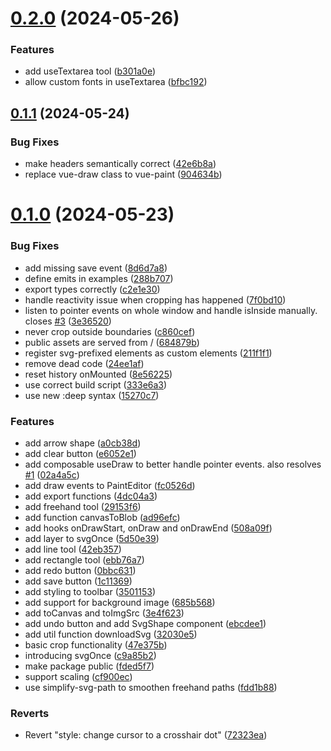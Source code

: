 # [0.2.0](https://github.com/robertrosman/vue-paint/compare/v0.1.1...v0.2.0) (2024-05-26)


### Features

* add useTextarea tool ([b301a0e](https://github.com/robertrosman/vue-paint/commit/b301a0ec6b7e6805c97ebed42e5e4f530c2df3af))
* allow custom fonts in useTextarea ([bfbc192](https://github.com/robertrosman/vue-paint/commit/bfbc1920e7b0e782a84a60e77f642b5b9d5a53e9))



## [0.1.1](https://github.com/robertrosman/vue-paint/compare/v0.1.0...v0.1.1) (2024-05-24)


### Bug Fixes

* make headers semantically correct ([42e6b8a](https://github.com/robertrosman/vue-paint/commit/42e6b8ae2754d668a5cf54a498f46e2a6ad6a923))
* replace vue-draw class to vue-paint ([904634b](https://github.com/robertrosman/vue-paint/commit/904634bf6dbf1705ad526e98639b6218a13a2dc0))



# [0.1.0](https://github.com/robertrosman/vue-paint/compare/47e375b4a90cb5afdd2282e05cfc8e899d9fbba2...v0.1.0) (2024-05-23)


### Bug Fixes

* add missing save event ([8d6d7a8](https://github.com/robertrosman/vue-paint/commit/8d6d7a87b1f204eeaa04e174c2f50fa08119084e))
* define emits in examples ([288b707](https://github.com/robertrosman/vue-paint/commit/288b7073fc22dc5c0db90806474c8769d37f95c2))
* export types correctly ([c2e1e30](https://github.com/robertrosman/vue-paint/commit/c2e1e300d9d17ea63a0c84e48daa4237952332ee))
* handle reactivity issue when cropping has happened ([7f0bd10](https://github.com/robertrosman/vue-paint/commit/7f0bd108df9636648282d36fe5432670a9d1a053))
* listen to pointer events on whole window and handle isInside manually. closes [#3](https://github.com/robertrosman/vue-paint/issues/3) ([3e36520](https://github.com/robertrosman/vue-paint/commit/3e36520fc67ba99f51a53d4f0d09b605966703e4))
* never crop outside boundaries ([c860cef](https://github.com/robertrosman/vue-paint/commit/c860cef5474ada7eb0f391b8d97747d4e9bcf0c5))
* public assets are served from / ([684879b](https://github.com/robertrosman/vue-paint/commit/684879bfc9c1ffd2ad36847a59effad14a0872db))
* register svg-prefixed elements as custom elements ([211f1f1](https://github.com/robertrosman/vue-paint/commit/211f1f1de42e09485bccf17928673197b8f793b9))
* remove dead code ([24ee1af](https://github.com/robertrosman/vue-paint/commit/24ee1aff31421d12653d091bbd4b6c6e2e0f7b33))
* reset history onMounted ([8e56225](https://github.com/robertrosman/vue-paint/commit/8e5622514c3e9e4bcb3efad608ba199bf2ea77cd))
* use correct build script ([333e6a3](https://github.com/robertrosman/vue-paint/commit/333e6a32a0455427ef07b6a50455e31d0629018d))
* use new :deep syntax ([15270c7](https://github.com/robertrosman/vue-paint/commit/15270c71bc8105f9eb60a9b3ac808acd3d3b94aa))


### Features

* add arrow shape ([a0cb38d](https://github.com/robertrosman/vue-paint/commit/a0cb38d8fb1cbfb622be2e1bf1ee3a0d46f8a6ef))
* add clear button ([e6052e1](https://github.com/robertrosman/vue-paint/commit/e6052e10b72ac91deec79dd057231682faafdc4f))
* add composable useDraw to better handle pointer events. also resolves [#1](https://github.com/robertrosman/vue-paint/issues/1) ([02a4a5c](https://github.com/robertrosman/vue-paint/commit/02a4a5c045bf8c0651a864a4c809036dfa905b2f))
* add draw events to PaintEditor ([fc0526d](https://github.com/robertrosman/vue-paint/commit/fc0526d518ebf4d262f8af7992805ca3f9278a91))
* add export functions ([4dc04a3](https://github.com/robertrosman/vue-paint/commit/4dc04a308781c060403f4acf34a95857de8e0548))
* add freehand tool ([29153f6](https://github.com/robertrosman/vue-paint/commit/29153f614de1eab376fbbf9dd660c863ed276ddd))
* add function canvasToBlob ([ad96efc](https://github.com/robertrosman/vue-paint/commit/ad96efc21d12dba91f763761cbebadb3c490a1a1))
* add hooks onDrawStart, onDraw and onDrawEnd ([508a09f](https://github.com/robertrosman/vue-paint/commit/508a09f14ed83a25db60cff1b55115689be2b0af))
* add layer to svgOnce ([5d50e39](https://github.com/robertrosman/vue-paint/commit/5d50e396b24b04730b31b3c1800607aece2e9a84))
* add line tool ([42eb357](https://github.com/robertrosman/vue-paint/commit/42eb357ca3250e407811af6843398d9d3a92a9fd))
* add rectangle tool ([ebb76a7](https://github.com/robertrosman/vue-paint/commit/ebb76a72f2fa5b51d4519913f70a2862c6526bdb))
* add redo button ([0bbc631](https://github.com/robertrosman/vue-paint/commit/0bbc6316138fbc7d9d0e7673c7c4b4e0fa59340b))
* add save button ([1c11369](https://github.com/robertrosman/vue-paint/commit/1c11369c902fca85766fb3ec6c4ac47f9ac440af))
* add styling to toolbar ([3501153](https://github.com/robertrosman/vue-paint/commit/35011532a359e9ce1ee874e88047ee2f7539ac91))
* add support for background image ([685b568](https://github.com/robertrosman/vue-paint/commit/685b56803ea754986a2b7a8488f3a60889268fc8))
* add toCanvas and toImgSrc ([3e4f623](https://github.com/robertrosman/vue-paint/commit/3e4f6238b38a91bee0640ea68f102a5fba2ce5b4))
* add undo button and add SvgShape component ([ebcdee1](https://github.com/robertrosman/vue-paint/commit/ebcdee1ea22a31fec3c86151af97fb9de7b9c5d9))
* add util function downloadSvg ([32030e5](https://github.com/robertrosman/vue-paint/commit/32030e51c3c9d3b04a8cce9c6545ac96fe0e8079))
* basic crop functionality ([47e375b](https://github.com/robertrosman/vue-paint/commit/47e375b4a90cb5afdd2282e05cfc8e899d9fbba2))
* introducing svgOnce ([c9a85b2](https://github.com/robertrosman/vue-paint/commit/c9a85b2d0ed75d16e7322d88db5a294d68a1b28a))
* make package public ([fded5f7](https://github.com/robertrosman/vue-paint/commit/fded5f74fa2392b1ba206c245075376b36fd6ed2))
* support scaling ([cf900ec](https://github.com/robertrosman/vue-paint/commit/cf900ecb9711e656c389f0249b6c81e130cf4b2b))
* use simplify-svg-path to smoothen freehand paths ([fdd1b88](https://github.com/robertrosman/vue-paint/commit/fdd1b880226f6081899fc5955931ab8632e91eb3))


### Reverts

* Revert "style: change cursor to a crosshair dot" ([72323ea](https://github.com/robertrosman/vue-paint/commit/72323ea3f6ced61152a6a8e2c1a6075e39b8f1ca))




